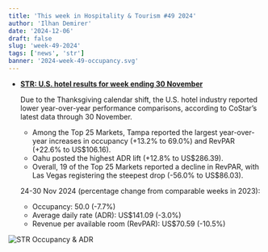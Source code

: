 ```yaml
---
title: 'This week in Hospitality & Tourism #49 2024'
author: 'Ilhan Demirer'
date: '2024-12-06'
draft: false
slug: 'week-49-2024'
tags: ['news', 'str']
banner: '2024-week-49-occupancy.svg'
---
```


- **[STR: U.S. hotel results for week ending 30 November](https://str.com/press-release/us-hotel-results-week-ending-30-november)**

  Due to the Thanksgiving calendar shift, the U.S. hotel industry reported lower year-over-year performance comparisons, according to CoStar’s latest data through 30 November.

  - Among the Top 25 Markets, Tampa reported the largest year-over-year increases in occupancy (+13.2% to 69.0%) and RevPAR (+22.6% to US$106.16).
  - Oahu posted the highest ADR lift (+12.8% to US$286.39).
  - Overall, 19 of the Top 25 Markets reported a decline in RevPAR, with Las Vegas registering the steepest drop (-56.0% to US$86.03).

  24-30 Nov 2024 (percentage change from comparable weeks in 2023):

  - Occupancy: 50.0 (-7.7%)
  - Average daily rate (ADR): US$141.09 (-3.0%)
  - Revenue per available room (RevPAR): US$70.59 (-10.5%)

![STR Occupancy & ADR](/images/blogimages/2024-week-49-occupancy.svg)
